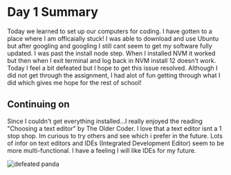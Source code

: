 # Day 1 Summary
Today we learned to set up our computers for coding. I have gotten to a place where I am officaially stuck! I was able to download and use Ubuntu but after googling and googling I still cant seem to get my software fully updated. I was past the install node step. When I installed NVM it worked but then when I exit terminal and log back in NVM install 12 doesn’t work. Today I feel a bit defeated but I hope to get this issue resolved. Although I did not get through the assignment, I had alot of fun getting through what I did which gives me hope for the rest of school!
## Continuing on
Since I couldn't get everything installed...I really enjoyed the reading "Choosing a text editor" by The Older Coder. I love that a text editor isnt a 1 stop shop. Im curious to try others and see which i prefer in the future. Lots of infor on text editors and IDEs (Integrated Development Editor) seem to be more multi-functional. I have a feeling I will like IDEs for my future. 

![defeated panda](http://2.bp.blogspot.com/-R4iyP3msHZg/UbVI-RiOC8I/AAAAAAAAANA/lwKuIKJvmuw/s400/panda_sleeping_sma)

